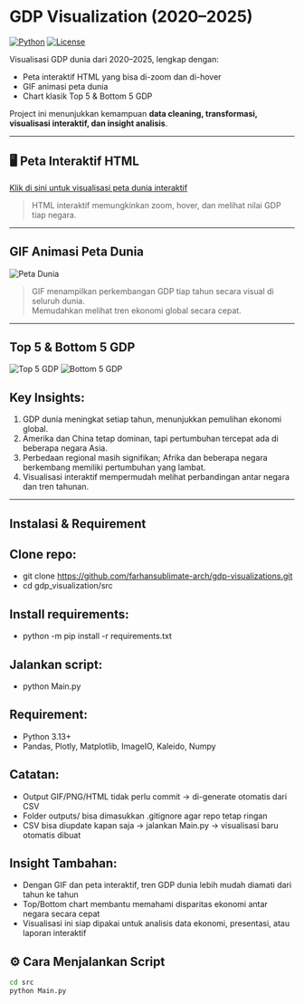 # GDP Visualization (2020–2025)

[![Python](https://img.shields.io/badge/python-3.13+-blue?logo=python)](https://www.python.org/)
[![License](https://img.shields.io/badge/license-MIT-green)](LICENSE)

Visualisasi GDP dunia dari 2020–2025, lengkap dengan:  
- Peta interaktif HTML yang bisa di-zoom dan di-hover
- GIF animasi peta dunia 
- Chart klasik Top 5 & Bottom 5 GDP

Project ini menunjukkan kemampuan **data cleaning, transformasi, visualisasi interaktif, dan insight analisis**.


---

## 🖥 Peta Interaktif HTML
[Klik di sini untuk visualisasi peta dunia interaktif](https://farhansublimate-arch.github.io/gdp-visualizations/outputs/gdp_world_interaktif.html)

> HTML interaktif memungkinkan zoom, hover, dan melihat nilai GDP tiap negara.


---

## GIF Animasi Peta Dunia
![Peta Dunia](https://farhansublimate-arch.github.io/gdp-visualizations/outputs/gdp_world_map.gif)

> GIF menampilkan perkembangan GDP tiap tahun secara visual di seluruh dunia.  
> Memudahkan melihat tren ekonomi global secara cepat.

---

## Top 5 & Bottom 5 GDP
![Top 5 GDP](https://farhansublimate-arch.github.io/gdp-visualizations/outputs/top5_gdp_charts/top5_gdp.gif)
![Bottom 5 GDP](https://farhansublimate-arch.github.io/gdp-visualizations/outputs/top5_gdp_charts/bottom5_gdp.gif)

## Key Insights:
1. GDP dunia meningkat setiap tahun, menunjukkan pemulihan ekonomi global.
2. Amerika dan China tetap dominan, tapi pertumbuhan tercepat ada di beberapa negara Asia.
3. Perbedaan regional masih signifikan; Afrika dan beberapa negara berkembang memiliki pertumbuhan yang lambat.
4. Visualisasi interaktif mempermudah melihat perbandingan antar negara dan tren tahunan.

---


## Instalasi & Requirement

Clone repo:
---
- git clone https://github.com/farhansublimate-arch/gdp-visualizations.git
- cd gdp_visualization/src


Install requirements:
---
- python -m pip install -r requirements.txt


Jalankan script:
---
- python Main.py


Requirement:
---
- Python 3.13+
- Pandas, Plotly, Matplotlib, ImageIO, Kaleido, Numpy


Catatan:
---
- Output GIF/PNG/HTML tidak perlu commit → di-generate otomatis dari CSV
- Folder outputs/ bisa dimasukkan .gitignore agar repo tetap ringan
- CSV bisa diupdate kapan saja → jalankan Main.py → visualisasi baru otomatis dibuat


Insight Tambahan:
---
- Dengan GIF dan peta interaktif, tren GDP dunia lebih mudah diamati dari tahun ke tahun
- Top/Bottom chart membantu memahami disparitas ekonomi antar negara secara cepat
- Visualisasi ini siap dipakai untuk analisis data ekonomi, presentasi, atau laporan interaktif


## ⚙️ Cara Menjalankan Script
```bash
cd src
python Main.py
